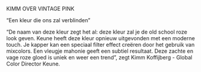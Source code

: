 

KIMM OVER VINTAGE PINK

“Een kleur die ons zal verblinden”

“De naam van deze kleur zegt het al: deze kleur zal je de old school roze look geven. Keune heeft deze kleur opnieuw uitgevonden met een moderne touch. Je kapper kan een speciaal filter effect cre&euml;ren door het gebruik van mixcolors. Een vleugje mahonie geeft een subtiel resultaat. Deze zachte en vage roze gloed is uniek en weer een trend”, zegt Kimm Koffijberg - Global Color Director Keune.